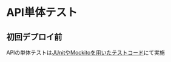 # API単体テスト
## 初回デプロイ前
APIの単体テストは[JUnitやMockitoを用いたテストコード](../../../api/src/test/java/com/example/api/tsutsumeki/)にて実施
